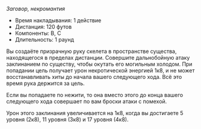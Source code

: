 *Заговор, некромантия*

- Время накладывания: 1 действие 
- Дистанция: 120 футов 
- Компоненты: В, С 
- Длительность: 1 раунд 

Вы создаёте призрачную руку скелета в пространстве существа, находящегося в пределах дистанции. Совершите дальнобойную атаку заклинанием по существу, чтобы окутать его могильным холодом. При попадании цель получает урон некротической энергией 1к8, и не может восстанавливать хиты до начала вашего следующего хода. Всё это время рука держится за цель. 

Если вы попадаете по нежити, то она вместо этого до конца вашего следующего хода совершает по вам броски атаки с помехой. 

Урон этого заклинания увеличивается на 1к8, когда вы достигаете 5 уровня (2к8), 11 уровня (3к8) и 17 уровня (4к8).